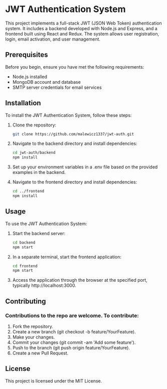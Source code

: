 # JWT Authentication System

This project implements a full-stack JWT (JSON Web Token) authentication system. It includes a backend developed with Node.js and Express, and a frontend built using React and Redux. The system allows user registration, login, email activation, and user management.

## Prerequisites

Before you begin, ensure you have met the following requirements:
- Node.js installed
- MongoDB account and database
- SMTP server credentials for email services

## Installation

To install the JWT Authentication System, follow these steps:

1. Clone the repository:
   ```bash
   git clone https://github.com/malewicz1337/jwt-auth.git

2. Navigate to the backend directory and install dependencies:
    ```bash
    cd jwt-auth/backend
    npm install

3. Set up your environment variables in a .env file based on the provided examples in the backend.
   
4. Navigate to the frontend directory and install dependencies:
    ```bash
    cd ../frontend
    npm install

## Usage

To use the JWT Authentication System:

1. Start the backend server:
    ```bash
    cd backend
    npm start

2. In a separate terminal, start the frontend application:
    ```bash
    cd frontend
    npm start

3. Access the application through the browser at the specified port, typically http://localhost:3000.
   
## Contributing

### Contributions to the repo are welcome. To contribute:

1. Fork the repository.
2. Create a new branch (git checkout -b feature/YourFeature).
3. Make your changes.
4. Commit your changes (git commit -am 'Add some feature').
5. Push to the branch (git push origin feature/YourFeature).
6. Create a new Pull Request.

## License

This project is licensed under the MIT License.
